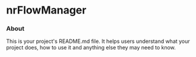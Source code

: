 nrFlowManager
=========

### About

This is your project's README.md file. It helps users understand what your
project does, how to use it and anything else they may need to know.
